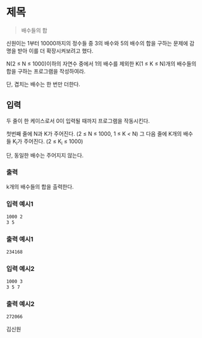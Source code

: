 # 제목
> 배수들의 합

신원이는 1부터 10000까지의 정수들 중 3의 배수와 5의 배수의 합을 구하는 문제에 감명을 받아 이를 더 확장시켜보려고 했다. 

N(2 &le; N &le; 1000)이하의 자연수 중에서 1의 배수를 제외한 K(1 &le; K &le; N)개의 배수들의 합을 구하는 프로그램을 작성하여라.

단, 겹치는 배수는 한 번만 더한다.

## 입력
두 줄이 한 케이스로서 0이 입력될 때까지 프로그램을 작동시킨다.

첫번째 줄에 N과 K가 주어진다. (2 &le; N &le; 1000, 1 &le; K <em><</em> N)
그 다음 줄에 K개의 배수들 K<sub>i</sub>가 주어진다. (2 &le; K<sub>i</sub> &le; 1000)

단, 동일한 배수는 주어지지 않는다.

### 출력
k개의 배수들의 합을 출력한다.

### 입력 예시1
```bash
1000 2
3 5
```
### 출력 예시1
```bash
234168
```
### 입력 예시2
```bash
1000 3
3 5 7
```
### 출력 예시2
```bash
272066
```

김신원
